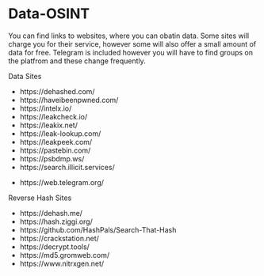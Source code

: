 # Data-OSINT
<p>You can find links to websites, where you can obatin data. Some sites will charge you for their service, however some will also offer a small amount of data for free. Telegram is included however you will have to find groups on the platfrom and these change frequently.</p>
<p>Data Sites</p>
<ul>
 <li>https://dehashed.com/</li>
 <li>https://haveibeenpwned.com/</li>
 <li>https://intelx.io/</li>
 <li>https://leakcheck.io/</li>
 <li>https://leakix.net/</li>
 <li>https://leak-lookup.com/</li>
 <li>https://leakpeek.com/</li>
 <li>https://pastebin.com/</li>
 <li>https://psbdmp.ws/</li>
  <li>https://search.illicit.services/</li>
 <p>
  <p><li>https://web.telegram.org/</li></p>
</ul>
<p>Reverse Hash Sites<p>
<ul>
 <li>https://dehash.me/</li>
 <li>https://hash.ziggi.org/</li>
 <li>https://github.com/HashPals/Search-That-Hash</li>
 <li>https://crackstation.net/</li>
 <li>https://decrypt.tools/</li>
 <li>https://md5.gromweb.com/</li>
 <li>https://www.nitrxgen.net/</li>
</ul>
